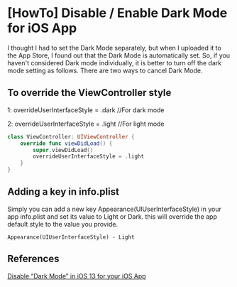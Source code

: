 # [HowTo] Disable / Enable Dark Mode for iOS App

I thought I had to set the Dark Mode separately, but when I uploaded it to the App Store, I found out that the Dark Mode is automatically set. So, if you haven't considered Dark mode individually, it is better to turn off the dark mode setting as follows. There are two ways to cancel Dark Mode.

## To override the ViewController style

1: overrideUserInterfaceStyle = .dark //For dark mode

2: overrideUserInterfaceStyle = .light //For light mode

```swift
class ViewController: UIViewController {
    override func viewDidLoad() {
        super.viewDidLoad()
        overrideUserInterfaceStyle = .light    
    }
}
```

## Adding a key in info.plist

Simply you can add a new key Appearance(UIUserInterfaceStyle) in your app info.plist and set its value to Light or Dark. this will override the app default style to the value you provide.

```
Appearance(UIUserInterfaceStyle) - Light
```

## References

[Disable “Dark Mode” in iOS 13 for your iOS App](https://medium.com/@akshay.s.somkuwar/disable-dark-mode-in-ios-13-for-your-ios-app-c025b446d87b)